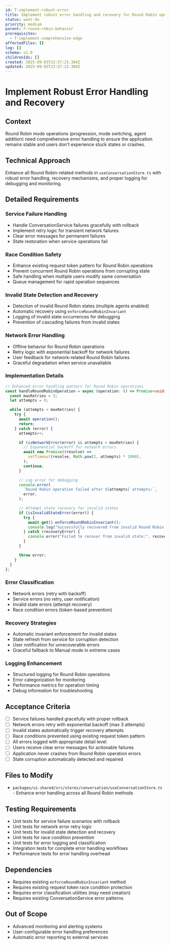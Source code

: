 ```yaml
---
id: T-implement-robust-error
title: Implement robust error handling and recovery for Round Robin operations
status: wont-do
priority: medium
parent: F-round-robin-behavior
prerequisites:
  - T-implement-comprehensive-edge
affectedFiles: {}
log: []
schema: v1.0
childrenIds: []
created: 2025-09-03T23:57:23.384Z
updated: 2025-09-03T23:57:23.384Z
---
```


# Implement Robust Error Handling and Recovery

## Context

Round Robin mode operations (progression, mode switching, agent addition) need comprehensive error handling to ensure the application remains stable and users don't experience stuck states or crashes.

## Technical Approach

Enhance all Round Robin-related methods in `useConversationStore.ts` with robust error handling, recovery mechanisms, and proper logging for debugging and monitoring.

## Detailed Requirements

### Service Failure Handling

- Handle ConversationService failures gracefully with rollback
- Implement retry logic for transient network failures
- Clear error messages for permanent failures
- State restoration when service operations fail

### Race Condition Safety

- Enhance existing request token pattern for Round Robin operations
- Prevent concurrent Round Robin operations from corrupting state
- Safe handling when multiple users modify same conversation
- Queue management for rapid operation sequences

### Invalid State Detection and Recovery

- Detection of invalid Round Robin states (multiple agents enabled)
- Automatic recovery using `enforceRoundRobinInvariant`
- Logging of invalid state occurrences for debugging
- Prevention of cascading failures from invalid states

### Network Error Handling

- Offline behavior for Round Robin operations
- Retry logic with exponential backoff for network failures
- User feedback for network-related Round Robin failures
- Graceful degradation when service unavailable

### Implementation Details

```typescript
// Enhanced error handling pattern for Round Robin operations
const handleRoundRobinOperation = async (operation: () => Promise<void>) => {
  const maxRetries = 3;
  let attempts = 0;

  while (attempts < maxRetries) {
    try {
      await operation();
      return;
    } catch (error) {
      attempts++;

      if (isNetworkError(error) && attempts < maxRetries) {
        // Exponential backoff for network errors
        await new Promise((resolve) =>
          setTimeout(resolve, Math.pow(2, attempts) * 1000),
        );
        continue;
      }

      // Log error for debugging
      console.error(
        `Round Robin operation failed after ${attempts} attempts:`,
        error,
      );

      // Attempt state recovery for invalid states
      if (isInvalidStateError(error)) {
        try {
          await get().enforceRoundRobinInvariant();
          console.log("Successfully recovered from invalid Round Robin state");
        } catch (recoveryError) {
          console.error("Failed to recover from invalid state:", recoveryError);
        }
      }

      throw error;
    }
  }
};
```

### Error Classification

- Network errors (retry with backoff)
- Service errors (no retry, user notification)
- Invalid state errors (attempt recovery)
- Race condition errors (token-based prevention)

### Recovery Strategies

- Automatic invariant enforcement for invalid states
- State refresh from service for corruption detection
- User notification for unrecoverable errors
- Graceful fallback to Manual mode in extreme cases

### Logging Enhancement

- Structured logging for Round Robin operations
- Error categorization for monitoring
- Performance metrics for operation timing
- Debug information for troubleshooting

## Acceptance Criteria

- [ ] Service failures handled gracefully with proper rollback
- [ ] Network errors retry with exponential backoff (max 3 attempts)
- [ ] Invalid states automatically trigger recovery attempts
- [ ] Race conditions prevented using existing request token pattern
- [ ] All errors logged with appropriate detail level
- [ ] Users receive clear error messages for actionable failures
- [ ] Application never crashes from Round Robin operation errors
- [ ] State corruption automatically detected and repaired

## Files to Modify

- `packages/ui-shared/src/stores/conversation/useConversationStore.ts` - Enhance error handling across all Round Robin methods

## Testing Requirements

- Unit tests for service failure scenarios with rollback
- Unit tests for network error retry logic
- Unit tests for invalid state detection and recovery
- Unit tests for race condition prevention
- Unit tests for error logging and classification
- Integration tests for complete error handling workflows
- Performance tests for error handling overhead

## Dependencies

- Requires existing `enforceRoundRobinInvariant` method
- Requires existing request token race condition protection
- Requires error classification utilities (may need creation)
- Requires existing ConversationService error patterns

## Out of Scope

- Advanced monitoring and alerting systems
- User-configurable error handling preferences
- Automatic error reporting to external services
